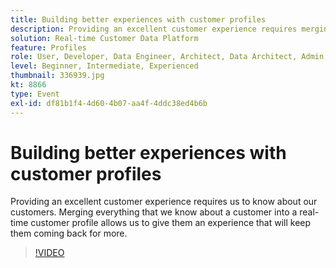 ```yaml
---
title: Building better experiences with customer profiles
description: Providing an excellent customer experience requires merging everything we know about a customer into a real-time customer profile.
solution: Real-time Customer Data Platform
feature: Profiles
role: User, Developer, Data Engineer, Architect, Data Architect, Admin, Leader
level: Beginner, Intermediate, Experienced
thumbnail: 336939.jpg
kt: 8866
type: Event
exl-id: df81b1f4-4d60-4b07-aa4f-4ddc38ed4b6b
---
```

# Building better experiences with customer profiles

Providing an excellent customer experience requires us to know about our customers. Merging everything that we know about a customer into a real-time customer profile allows us to give them an experience that will keep them coming back for more.

>[!VIDEO](https://video.tv.adobe.com/v/336939/?quality=12&learn=on)